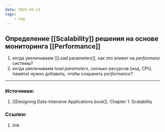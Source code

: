 ```yaml
---
date: 2023-04-23
tags:
    - tag
---
```


## Определение [[Scalability]] решения на основе мониторинга [[Performance]]

1. когда увеличиваем [[Load parameters]], как это влияет на *performane* системы?
1. когда увеличиваем *load parameters*, сколько ресурсов (нод, CPU, памяти) нужно добавить, чтобы сохранить *performance*?

---

### Источники:
1. [[Designing Data-Intensive Applications book]]. Chapter 1. Scalability

### Ссылки:
1. link